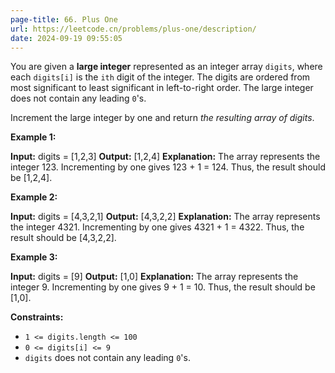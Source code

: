 ```yaml
---
page-title: 66. Plus One
url: https://leetcode.cn/problems/plus-one/description/
date: 2024-09-19 09:55:05
---
```

You are given a **large integer** represented as an integer array `digits`, where each `digits[i]` is the `ith` digit of the integer. The digits are ordered from most significant to least significant in left-to-right order. The large integer does not contain any leading `0`'s.

Increment the large integer by one and return *the resulting array of digits*.

**Example 1:**

**Input:** digits = \[1,2,3\]
**Output:** \[1,2,4\]
**Explanation:** The array represents the integer 123.
Incrementing by one gives 123 + 1 = 124.
Thus, the result should be \[1,2,4\].

**Example 2:**

**Input:** digits = \[4,3,2,1\]
**Output:** \[4,3,2,2\]
**Explanation:** The array represents the integer 4321.
Incrementing by one gives 4321 + 1 = 4322.
Thus, the result should be \[4,3,2,2\].

**Example 3:**

**Input:** digits = \[9\]
**Output:** \[1,0\]
**Explanation:** The array represents the integer 9.
Incrementing by one gives 9 + 1 = 10.
Thus, the result should be \[1,0\].

**Constraints:**

-   `1 <= digits.length <= 100`
-   `0 <= digits[i] <= 9`
-   `digits` does not contain any leading `0`'s.